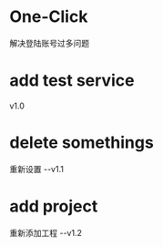 # One-Click
解决登陆账号过多问题
# add test service
v1.0
# delete somethings
重新设置	--v1.1
# add project
重新添加工程 --v1.2